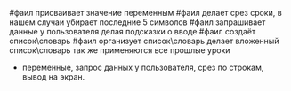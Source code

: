#фаил присваивает значение переменным 
#фаил делает срез сроки, в нашем случаи убирает последние 5 символов 
#фаил запрашивает данные у пользователя делая подсказки о вводе 
#фаил создаёт список\словарь 
#фаил организует список\словарь делает вложенный список\словарь так же применяются все прошлые уроки  
- переменные, запрос данных у пользователя, срез по строкам, вывод на экран. 
